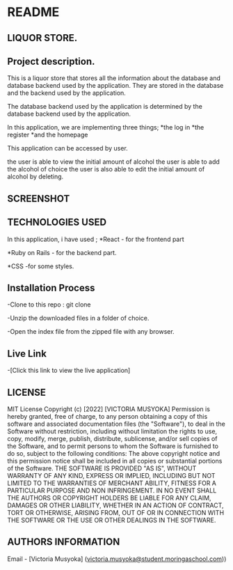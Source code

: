 # README

## LIQUOR STORE.
## Project description.

This is a liquor store that stores all the information about the database and database  backend used by the application. They are stored in the database and the backend used by the application. 

The database backend  used by the application is determined by the database backend used by the application. 

In this application, we are implementing three things;
   *the log in
   *the register
   *and the homepage

This application can be accessed by user.

the user is able to view the initial amount of alcohol
the user is able to add the alcohol of choice
the user is also able to edit the initial amount of alcohol by deleting.

## SCREENSHOT

## TECHNOLOGIES USED

In this application, i have used ;
*React - for the frontend part

*Ruby on Rails - for the backend part.

*CSS -for some styles.

## Installation Process
-Clone to this repo : git clone 

-Unzip the downloaded files in a folder of choice.

-Open the index file from the zipped file with any browser.

## Live Link

-[Click this link to view the live application] 

## LICENSE

MIT License
Copyright (c) [2022] [VICTORIA MUSYOKA]
Permission is hereby granted, free of charge, to any person obtaining a copy of this software and associated documentation files (the "Software"), to deal in the Software without restriction, including without limitation the rights to use, copy, modify, merge, publish, distribute, sublicense, and/or sell copies of the Software, and to permit persons to whom the Software is furnished to do so, subject to the following conditions:
The above copyright notice and this permission notice shall be included in all copies or substantial portions of the Software.
THE SOFTWARE IS PROVIDED "AS IS", WITHOUT WARRANTY OF ANY KIND, EXPRESS OR IMPLIED, INCLUDING BUT NOT LIMITED TO THE WARRANTIES OF MERCHANT ABILITY, FITNESS FOR A PARTICULAR PURPOSE AND NON INFRINGEMENT. IN NO EVENT SHALL THE AUTHORS OR COPYRIGHT HOLDERS BE LIABLE FOR ANY CLAIM, DAMAGES OR OTHER LIABILITY, WHETHER IN AN ACTION OF CONTRACT, TORT OR OTHERWISE, ARISING FROM, OUT OF OR IN CONNECTION WITH THE SOFTWARE OR THE USE OR OTHER DEALINGS IN THE SOFTWARE.

## AUTHORS INFORMATION

Email - [Victoria Musyoka] (victoria.musyoka@student.moringaschool.com))

